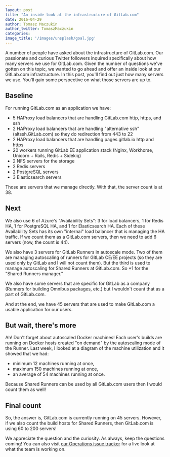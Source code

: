 ```yaml
---
layout: post
title: "An inside look at the infrastructure of GitLab.com"
date: 2016-04-29
author: Tomasz Maczukin
author_twitter: TomaszMaczukin
categories:
image_title: '/images/unsplash/goal.jpg'
---
```


A number of people have asked about the infrastructure of GitLab.com. Our passionate
and curious Twitter followers inquired specifically about how many servers we use for
GitLab.com. Given the number of questions we've gotten on this topic, we wanted to go
ahead and offer an inside look at our GitLab.com infrastructure. In this post,
you'll find out just how many servers we use. You'll gain some perspective on what
those servers are up to.

<!-- more -->

## Baseline

For running GitLab.com as an application we have:

- 5 HAProxy load balancers that are handling GitLab.com http, https, and ssh
- 2 HAProxy load balancers that are handling "alternative ssh" (altssh.GitLab.com) so they do redirection from 443 to 22
- 2 HAProxy load balancers that are handling pages.gitlab.io http and https
- 20 workers running GitLab EE application stack (Nginx, Workhorse, Unicorn + Rails, Redis + Sidekiq)
- 2 NFS servers for the storage
- 2 Redis servers
- 2 PostgreSQL servers
- 3 Elasticsearch servers

Those are servers that we manage directly. With that, the server count is at 38.

## Next

We also use 6 of Azure's "Availability Sets": 3 for load balancers, 1 for Redis HA, 1 for
PostgreSQL HA, and 1 for Elasticsearch HA. Each of these Availability Sets has its own "internal"
load balancer that is managing the HA traffic. If we count them as a GitLab.com servers, then
we need to add 6 servers (now, the count is 44).

We also have 3 servers for GitLab Runners in autoscale mode. Two of them are managing autoscaling
of runners for GitLab CE/EE projects (so they are used only by GitLab and I will not count them).
But the third is used to manage autoscaling for Shared Runners at GitLab.com. So +1 for
the "Shared Runners manager."

We also have some servers that are specific for GitLab as a company (Runners for building
Omnibus packages, etc.) but I wouldn't count that as a part of GitLab.com.

And at the end, we have 45 servers that are used to make GitLab.com a usable application for our
users.

## But wait, there's more

Ah! Don't forget about autoscaled Docker machines! Each user's builds are running on Docker hosts
created "on demand" by the autoscaling mode of the Runner. Last week, I looked at a diagram of the
machine utilization and it showed that we had:

- minimum 12 machines running at once,
- maximum 150 machines running at once,
- an average of 54 machines running at once.

Because Shared Runners can be used by all GitLab.com users then I would count them as well!

## Final count

So, the answer is, GitLab.com is currently running on 45 servers. However, if we also
count the build hosts for Shared Runners, then GitLab.com is using 60 to 200 servers!

We appreciate the question and the curiosity. As always, keep the questions coming!
You can also visit [our Operations issue tracker](https://gitlab.com/gitlab-com/operations/issues) for a live look at what
the team is working on.
